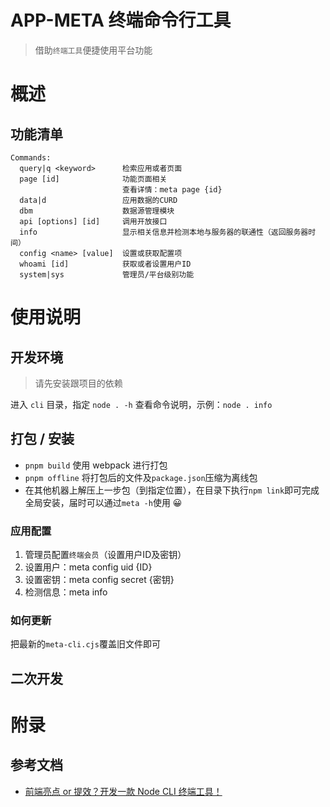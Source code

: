 # APP-META 终端命令行工具
> 借助`终端工具`便捷使用平台功能

# 概述

## 功能清单

```shell
Commands:
  query|q <keyword>      检索应用或者页面
  page [id]              功能页面相关
                         查看详情：meta page {id}
  data|d                 应用数据的CURD
  dbm                    数据源管理模块
  api [options] [id]     调用开放接口
  info                   显示相关信息并检测本地与服务器的联通性（返回服务器时间）
  config <name> [value]  设置或获取配置项
  whoami [id]            获取或者设置用户ID
  system|sys             管理员/平台级别功能
```

# 使用说明

## 开发环境
> 请先安装跟项目的依赖

进入 `cli` 目录，指定 `node . -h` 查看命令说明，示例：`node . info`

## 打包 / 安装

* `pnpm build` 使用 webpack 进行打包
* `pnpm offline` 将打包后的文件及`package.json`压缩为离线包
* 在其他机器上解压上一步包（到指定位置），在目录下执行`npm link`即可完成全局安装，届时可以通过`meta -h`使用 😀

### 应用配置

1. 管理员配置`终端会员`（设置用户ID及密钥）
2. 设置用户：meta config uid {ID}
3. 设置密钥：meta config secret {密钥}
4. 检测信息：meta info

### 如何更新

把最新的`meta-cli.cjs`覆盖旧文件即可

## 二次开发

# 附录

## 参考文档

* [前端亮点 or 提效？开发一款 Node CLI 终端工具！](https://juejin.cn/post/7178666619135066170)
